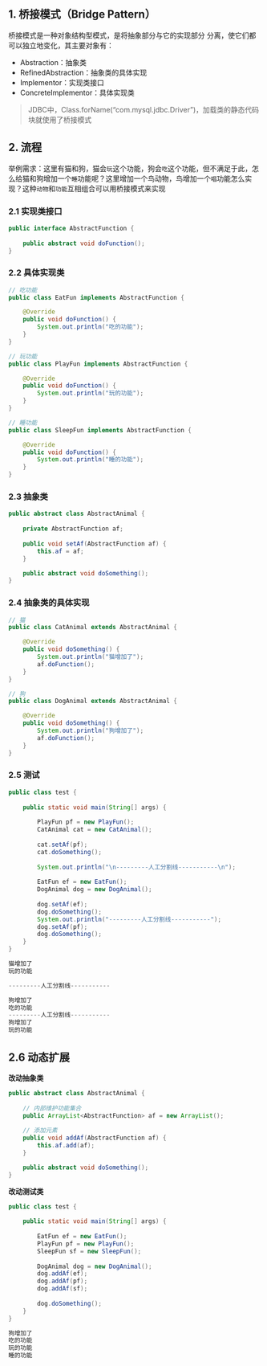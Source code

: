 ## 1. 桥接模式（Bridge Pattern）

桥接模式是一种对象结构型模式，是将抽象部分与它的实现部分 分离，使它们都可以独立地变化，其主要对象有：

* Abstraction：抽象类
* RefinedAbstraction：抽象类的具体实现
* Implementor：实现类接口
* ConcreteImplementor：具体实现类



> JDBC中，Class.forName(“com.mysql.jdbc.Driver”)，加载类的静态代码块就使用了桥接模式





## 2. 流程

举例需求：这里有猫和狗，猫会`玩`这个功能，狗会`吃`这个功能，但不满足于此，怎么给猫和狗增加一个`睡`功能呢？这里增加一个鸟动物，鸟增加一个`唱`功能怎么实现？这种`动物`和`功能`互相组合可以用桥接模式来实现





### 2.1 实现类接口

```java
public interface AbstractFunction {
	
	public abstract void doFunction();
}
```



### 2.2 具体实现类

```java
// 吃功能
public class EatFun implements AbstractFunction {

	@Override
	public void doFunction() {
		System.out.println("吃的功能");
	}
}
```

```java
// 玩功能
public class PlayFun implements AbstractFunction {

	@Override
	public void doFunction() {
		System.out.println("玩的功能");
	}
}
```

```java
// 睡功能
public class SleepFun implements AbstractFunction {

	@Override
	public void doFunction() {
		System.out.println("睡的功能");
	}
}
```





### 2.3 抽象类

```java
public abstract class AbstractAnimal {
	
	private AbstractFunction af;
	
	public void setAf(AbstractFunction af) {
		this.af = af;
	}

	public abstract void doSomething();
}
```





### 2.4 抽象类的具体实现

```java
// 猫
public class CatAnimal extends AbstractAnimal {

	@Override
	public void doSomething() {
		System.out.println("猫增加了");
		af.doFunction();
	}
}
```

```java
// 狗
public class DogAnimal extends AbstractAnimal {

	@Override
	public void doSomething() {
		System.out.println("狗增加了");
		af.doFunction();
	}
}
```





### 2.5 测试

```java
public class test {
	
	public static void main(String[] args) {
		
		PlayFun pf = new PlayFun();
		CatAnimal cat = new CatAnimal();
		
		cat.setAf(pf);
		cat.doSomething();
		
		System.out.println("\n---------人工分割线-----------\n");
		
		EatFun ef = new EatFun();
		DogAnimal dog = new DogAnimal();
		
		dog.setAf(ef);
		dog.doSomething();
		System.out.println("---------人工分割线-----------");
		dog.setAf(pf);
		dog.doSomething();
	}
}
```

```java
猫增加了
玩的功能

---------人工分割线-----------

狗增加了
吃的功能
---------人工分割线-----------
狗增加了
玩的功能
```





## 2.6 动态扩展

**改动抽象类**

```java
public abstract class AbstractAnimal {
	
    // 内部维护功能集合
	public ArrayList<AbstractFunction> af = new ArrayList();
	
    // 添加元素
	public void addAf(AbstractFunction af) {
		this.af.add(af);
	}

	public abstract void doSomething();
}
```

**改动测试类**

```java
public class test {
	
	public static void main(String[] args) {
		
		EatFun ef = new EatFun();
		PlayFun pf = new PlayFun();
		SleepFun sf = new SleepFun();
		
		DogAnimal dog = new DogAnimal();
		dog.addAf(ef);
		dog.addAf(pf);
		dog.addAf(sf);
		
		dog.doSomething();
	}
}
```

```java
狗增加了
吃的功能
玩的功能
睡的功能
```

